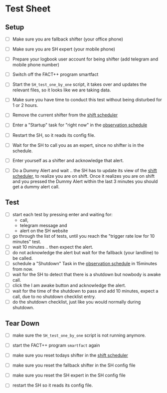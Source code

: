 # Test Sheet

## Setup
- [ ] Make sure you are fallback shifter (your office phone)
- [ ] Make sure you are SH expert (your mobile phone)
- [ ] Prepare your logbook user account for being shifter (add telegram and mobile phone number)
- [ ] Switch off the FACT++ program smartfact
- [ ] Start the `SH_test_one_by_one` script, it takes over and updates the relevant files, so it looks like we are taking data.
- [ ] Make sure you have time to conduct this test without being disturbed for 1 or 2 hours.
- [ ] Remove the current shifter from the [shift scheduler]
- [ ] Enter a "Startup" task for "right now" in the [observation schedule]

- [ ] Restart the SH, so it reads its config file.
- [ ] Wait for the SH to call you as an expert, since no shifter is in the schedule.
- [ ] Enter yourself as a shifter and acknowledge that alert.
- [ ] Do a Dummy Alert and wait .. the SH has to update its view of the [shift scheduler], to realize you are on shift. Once it realizes you are on shift and you pressed the Dummy Alert within the last 3 minutes you should get a dummy alert call.

## Test

- [ ] start each test by pressing enter and waiting for:
   - call,
   - telegram message and
   - alert on the SH website
- [ ] go through the list of tests, until you reach the "trigger rate low for 10 minutes" test.
- [ ] wait 10 minutes .. then expect the alert.
- [ ] do not acknowledge the alert but wait for the fallback (your landline) to be called.
- [ ] schedule a "Shutdown" Task in the [observation schedule] in 15minutes from now.
- [ ] wait for the SH to detect that there is a shutdown but nowbody is awake call.
- [ ] click the I am awake button and acknowledge the alert.
- [ ] wait for the time of the shutdown to pass and add 10 minutes, expect a call, due to no shutdown checklist entry.
- [ ] do the shutdown checklist, just like you would normally during shutdown.

## Tear Down

- [ ] make sure the `SH_test_one_by_one` script is not running anymore.
- [ ] start the FACT++ program `smartfact` again
- [ ] make sure you reset todays shifter in the [shift scheduler]
- [ ] make sure you reset the fallback shifter in the SH config file
- [ ] make sure you reset the SH expert in the SH config file
- [ ] restart the SH so it reads its config file.


[shifthelper]: https://github.com/fact-project/shifthelper
[smartfact]: http://fact-project.org/smartfact/index.html#fact
[the smartfact data folder]: http://fact-project.org/smartfact/data/
[shift scheduler]: https://www.fact-project.org/shift/
[observation schedule]: https://www.fact-project.org/schedule/
[where human attention is needed]: https://github.com/fact-project/shifthelper/blob/master/docs/shifthelper_report_2017.md#when-is-human-attention-needed
